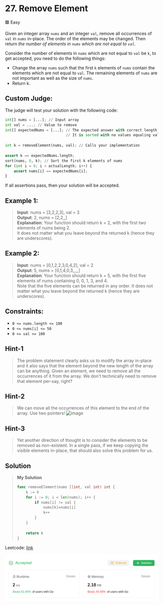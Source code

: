 # 27. Remove Element
🟩 Easy

Given an integer array `nums` and an integer `val`, remove all occurrences of `val` in `nums` in-place. The order of the elements may be changed. Then return *the number of elements in `nums` which are not equal to `val`*.

Consider the number of elements in `nums` which are not equal to `val` be `k`, to get accepted, you need to do the following things:

* Change the array `nums` such that the first `k` elements of `nums` contain the elements which are not equal to `val`. The remaining elements of `nums` are not important as well as the size of `nums`.
* Return k.

## Custom Judge:

The judge will test your solution with the following code:

```python
int[] nums = [...]; // Input array
int val = ...; // Value to remove
int[] expectedNums = [...]; // The expected answer with correct length.
                            // It is sorted with no values equaling val.

int k = removeElement(nums, val); // Calls your implementation

assert k == expectedNums.length;
sort(nums, 0, k); // Sort the first k elements of nums
for (int i = 0; i < actualLength; i++) {
    assert nums[i] == expectedNums[i];
}
```

If all assertions pass, then your solution will be accepted.

## Example 1:
> **Input**: nums = [3,2,2,3], val = 3 \
> **Output**: 2, nums = [2,2,_,_] \
> **Explanation**: Your function should return k = 2, with the first two elements of nums being 2. \
> It does not matter what you leave beyond the returned k (hence they are underscores).

## Example 2:
> **Input**: nums = [0,1,2,2,3,0,4,2], val = 2 \
> **Output**: 5, nums = [0,1,4,0,3,_,_,_] \
> **Explanation**: Your function should return k = 5, with the first five elements of nums containing 0, 0, 1, 3, and 4. \
Note that the five elements can be returned in any order.
It does not matter what you leave beyond the returned k (hence they are underscores).
 

## Constraints:
* `0 <= nums.length <= 100`
* `0 <= nums[i] <= 50`
* `0 <= val <= 100`

## Hint-1
> The problem statement clearly asks us to modify the array in-place and it also says that the element beyond the new length of the array can be anything. Given an element, we need to remove all the occurrences of it from the array. We don't technically need to remove that element per-say, right?

## Hint-2
> We can move all the occurrences of this element to the end of the array. Use two pointers!
> ![image](https://assets.leetcode.com/uploads/2019/10/20/hint_remove_element.png)

## Hint-3
> Yet another direction of thought is to consider the elements to be removed as non-existent. In a single pass, if we keep copying the visible elements in-place, that should also solve this problem for us.

## Solution
> **My Solution**
> ```go
> func removeElement(nums []int, val int) int {
>     k := 0
>     for i := 0; i < len(nums); i++ {
>         if nums[i] != val {
>             nums[k]=nums[i]
>             k++
>         }
>     }
> 
>     return k
> }
> ```

Leetcode: [link](https://leetcode.com/problems/remove-element/description/)

![result](27.png)